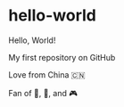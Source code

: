 # hello-world

Hello, World!

My first repository on GitHub

Love from China 🇨🇳

Fan of 🎹, 🏃, and 🎮
